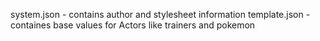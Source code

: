 system.json - contains author and stylesheet information
template.json - containes base values for Actors like trainers and pokemon
